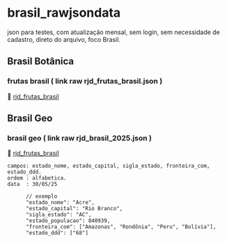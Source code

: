 # brasil_rawjsondata
json para testes, com atualização mensal, sem login, sem necessidade de cadastro, direto do arquivo, foco Brasil.

## Brasil Botânica
### frutas brasil ( link raw rjd_frutas_brasil.json )
🔗 [rjd_frutas_brasil](https://raw.githubusercontent.com/charles-cs50/brasil_rawjsondata/refs/heads/main/rjd_frutas_brasil.json)

## Brasil Geo
### brasil geo ( link raw rjd_brasil_2025.json )
🔗 [rjd_frutas_brasil](https://raw.githubusercontent.com/charles-cs50/brasil_rawjsondata/refs/heads/main/rjd_brasil_2025.json)
```
campos: estado_nome, estado_capital, sigla_estado, fronteira_com, estado_ddd.
ordem : alfabetica.
data  : 30/05/25
```
```jsonc
      // exemplo
      "estado_nome": "Acre",
      "estado_capital": "Rio Branco",
      "sigla_estado": "AC",
      "estado_populacao": 840939,
      "fronteira_com": ["Amazonas", "Rondônia", "Peru", "Bolívia"],
      "estado_ddd": ["68"]
```
